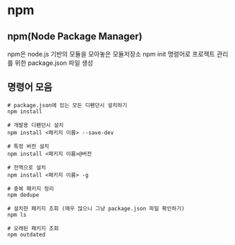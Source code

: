 # npm

## npm\(Node Package Manager\)

npm은 node.js 기반의 모듈을 모아놓은 모듈저장소 npm init 명령어로 프로젝트 관리를 위한 package.json 파일 생성

## 명령어 모음

```text
# package.json에 있는 모든 디펜던시 설치하기
npm install

# 개발용 디펜던시 설치
npm install <패키지 이름> --save-dev

# 특정 버전 설치
npm install <패키지 이름>@버전

# 전역으로 설치
npm install <패키지 이름> -g

# 중복 패키지 정리
npm dedupe

# 설치한 패키지 조회 (매우 많으니 그냥 package.json 파일 확인하기)
npm ls

# 오래된 패키지 조회
npm outdated
```

